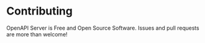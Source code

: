 # Contributing

OpenAPI Server is Free and Open Source Software. Issues and pull requests are more than welcome!
